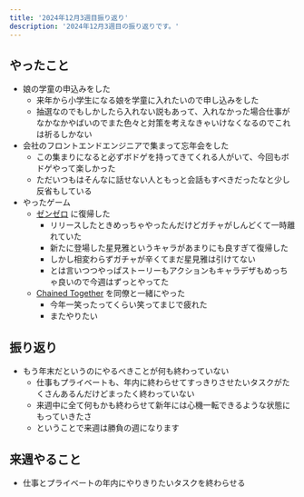 ```yaml
---
title: '2024年12月3週目振り返り'
description: '2024年12月3週目の振り返りです。'
---
```


## やったこと

- 娘の学童の申込みをした
  - 来年から小学生になる娘を学童に入れたいので申し込みをした
  - 抽選なのでもしかしたら入れない説もあって、入れなかった場合仕事がなかなかやばいのでまた色々と対策を考えなきゃいけなくなるのでこれは祈るしかない
- 会社のフロントエンドエンジニアで集まって忘年会をした
  - この集まりになると必ずボドゲを持ってきてくれる人がいて、今回もボドゲやって楽しかった
  - ただいつもはそんなに話せない人ともっと会話もすべきだったなと少し反省もしている
- やったゲーム
  - [ゼンゼロ](https://zenless.hoyoverse.com/ja-jp/main) に復帰した
    - リリースしたときめっちゃやったんだけどガチャがしんどくて一時離れていた
    - 新たに登場した星見雅というキャラがあまりにも良すぎて復帰した
    - しかし相変わらずガチャが辛くてまだ星見雅は引けてない
    - とは言いつつやっぱストーリーもアクションもキャラデザもめっちゃ良いので今週はずっとやってた
  - [Chained Together](https://store.steampowered.com/app/2567870/Chained_Together/?l=japanese) を同僚と一緒にやった
    - 今年一笑ったってくらい笑ってまじで疲れた
    - またやりたい

## 振り返り

- もう年末だというのにやるべきことが何も終わっていない
  - 仕事もプライベートも、年内に終わらせてすっきりさせたいタスクがたくさんあるんだけどまったく終わっていない
  - 来週中に全て何もかも終わらせて新年には心機一転できるような状態にもっていきたさ
  - ということで来週は勝負の週になります

## 来週やること

- 仕事とプライベートの年内にやりきりたいタスクを終わらせる

